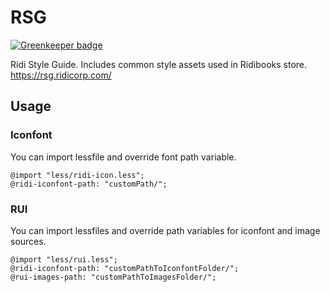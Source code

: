 # RSG 

[![Greenkeeper badge](https://badges.greenkeeper.io/ridi/rsg.svg)](https://greenkeeper.io/)

Ridi Style Guide. Includes common style assets used in Ridibooks store.
https://rsg.ridicorp.com/

## Usage

### Iconfont

You can import lessfile and override font path variable.
 
```
@import "less/ridi-icon.less";
@ridi-iconfont-path: "customPath/";
```

### RUI

You can import lessfiles and override path variables for iconfont and image sources.
```
@import "less/rui.less";
@ridi-iconfont-path: "customPathToIconfontFolder/";
@rui-images-path: "customPathToImagesFolder/";
```

